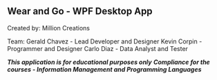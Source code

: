 ## Wear and Go - WPF Desktop App

Created by:
Million Creations

Team:
Gerald Chavez - Lead Developer and Designer
Kevin Corpin - Programmer and Designer
Carlo Diaz - Data Analyst and Tester

***This application is for educational purposes only***
***Compliance for the courses - Information Management and Programming Languages***
